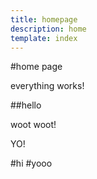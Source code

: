 ```yaml
---
title: homepage
description: home
template: index
---
```

#home page

everything works!

##hello

woot woot!

YO!

#hi
#yooo